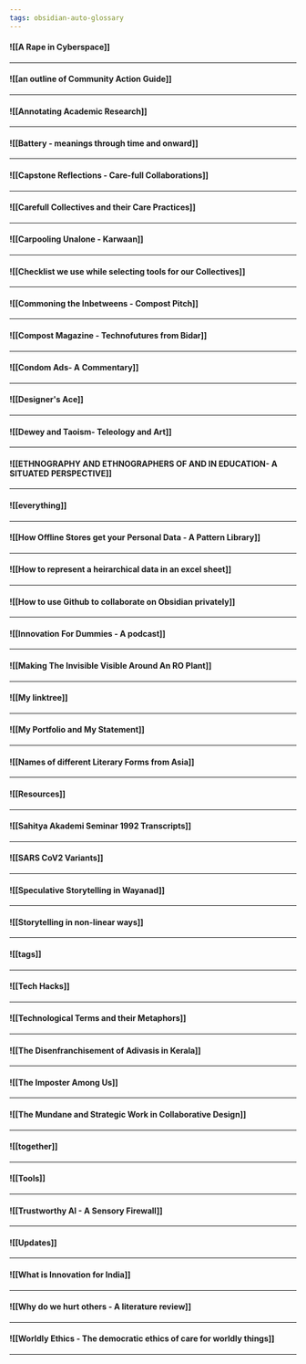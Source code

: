 ```yaml
---
tags: obsidian-auto-glossary
---
```


#### ![[A Rape in Cyberspace]]

***

#### ![[an outline of Community Action Guide]]

***

#### ![[Annotating Academic Research]]

***

#### ![[Battery - meanings through time and onward]]

***

#### ![[Capstone Reflections - Care-full Collaborations]]

***

#### ![[Carefull Collectives and their Care Practices]]

***

#### ![[Carpooling Unalone - Karwaan]]

***

#### ![[Checklist we use while selecting tools for our Collectives]]

***

#### ![[Commoning the Inbetweens - Compost Pitch]]

***

#### ![[Compost Magazine - Technofutures from Bidar]]

***

#### ![[Condom Ads- A Commentary]]

***

#### ![[Designer's Ace]]

***

#### ![[Dewey and Taoism- Teleology and Art]]

***

#### ![[ETHNOGRAPHY AND ETHNOGRAPHERS OF AND IN EDUCATION- A SITUATED PERSPECTIVE]]

***

#### ![[everything]]

***

#### ![[How Offline Stores get your Personal Data - A Pattern Library]]

***

#### ![[How to represent a heirarchical data in an excel sheet]]

***

#### ![[How to use Github to collaborate on Obsidian privately]]

***

#### ![[Innovation For Dummies - A podcast]]

***

#### ![[Making The Invisible Visible Around An RO Plant]]

***

#### ![[My linktree]]

***

#### ![[My Portfolio and My Statement]]

***

#### ![[Names of different Literary Forms from Asia]]

***

#### ![[Resources]]

***

#### ![[Sahitya Akademi Seminar 1992 Transcripts]]

***

#### ![[SARS CoV2 Variants]]

***

#### ![[Speculative Storytelling in Wayanad]]

***

#### ![[Storytelling in non-linear ways]]

***

#### ![[tags]]

***

#### ![[Tech Hacks]]

***

#### ![[Technological Terms and their Metaphors]]

***

#### ![[The Disenfranchisement of Adivasis in Kerala]]

***

#### ![[The Imposter Among Us]]

***

#### ![[The Mundane and Strategic Work in Collaborative Design]]

***

#### ![[together]]

***

#### ![[Tools]]

***

#### ![[Trustworthy AI - A Sensory Firewall]]

***

#### ![[Updates]]

***

#### ![[What is Innovation for India]]

***

#### ![[Why do we hurt others - A literature review]]

***

#### ![[Worldly Ethics - The democratic ethics of care for worldly things]]

***

